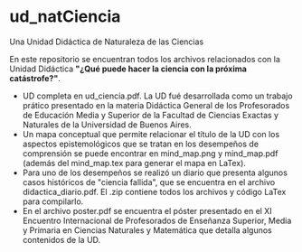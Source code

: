 # ud_natCiencia
Una Unidad Didáctica de Naturaleza de las Ciencias


En este repositorio se encuentran todos los archivos relacionados con la Unidad Didáctica **"¿Qué puede hacer la ciencia con la próxima catástrofe?"**.

* UD completa en ud_ciencia.pdf. La UD fué desarrollada como un trabajo prático presentado en la materia Didáctica General de los Profesorados de Educación Media y Superior de la Facultad de Ciencias Exactas y Naturales de la Universidad de Buenos Aires.
* Un mapa conceptual que permite relacionar el título de la UD con los aspectos epistemológicos que se tratan en los desempeños de comprensión se puede encontrar en mind_map.png y mind_map.pdf (además del mind_map.tex para generar el mapa en LaTex).
* Para uno de los desempeños se realizó un diario que presenta algunos casos históricos de "ciencia fallida", que se encuentra en el archivo didactica_diario.pdf. El .zip contiene todos los archivos y código LaTex para compilarlo.
* En el archivo poster.pdf se encuentra el póster presentado en el XI Encuentro Internacional de Profesorados de Enseñanza Superior, Media y Primaria en Ciencias Naturales y Matemática que detalla algunos contenidos de la UD.
